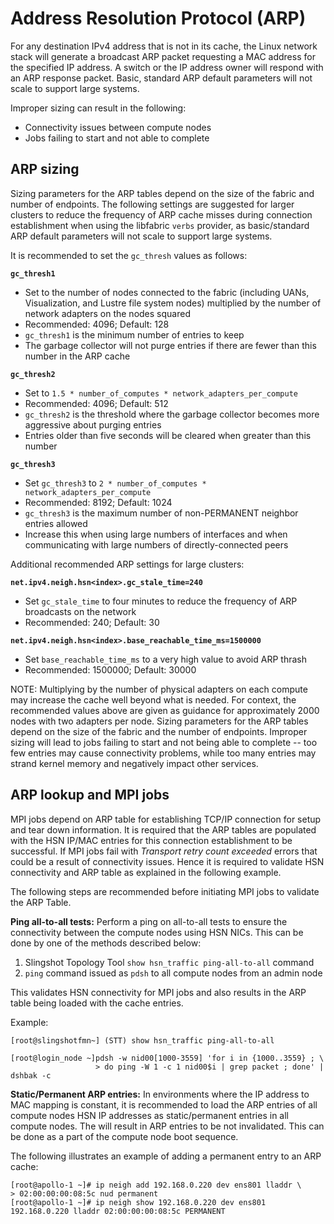 # Address Resolution Protocol (ARP)

For any destination IPv4 address that is not in its cache, the Linux network stack will generate a broadcast ARP packet requesting a MAC address for the specified IP address. A switch or the IP address owner will respond with an ARP response packet. Basic, standard ARP default parameters will not scale to support large systems.

Improper sizing can result in the following:

- Connectivity issues between compute nodes
- Jobs failing to start and not able to complete

## ARP sizing

Sizing parameters for the ARP tables depend on the size of the fabric and number of endpoints. The following settings are suggested for larger clusters to reduce the frequency of ARP cache misses during connection establishment when using the libfabric `verbs` provider, as basic/standard ARP default parameters will not scale to support large systems.

It is recommended to set the `gc_thresh` values as follows:

**`gc_thresh1`**

- Set to the number of nodes connected to the fabric (including UANs, Visualization, and Lustre file system nodes) multiplied by the number of network adapters on the nodes squared
- Recommended: 4096; Default: 128
- `gc_thresh1` is the minimum number of entries to keep
- The garbage collector will not purge entries if there are fewer than this number in the ARP cache

**`gc_thresh2`**

- Set to `1.5 * number_of_computes * network_adapters_per_compute`
- Recommended: 4096; Default: 512
- `gc_thresh2` is the threshold where the garbage collector becomes more aggressive about purging entries
- Entries older than five seconds will be cleared when greater than this number

**`gc_thresh3`**

- Set `gc_thresh3` to `2 * number_of_computes * network_adapters_per_compute`
- Recommended: 8192; Default: 1024
- `gc_thresh3` is the maximum number of non-PERMANENT neighbor entries allowed
- Increase this when using large numbers of interfaces and when communicating with large numbers of directly-connected peers

Additional recommended ARP settings for large clusters:

**`net.ipv4.neigh.hsn<index>.gc_stale_time=240`**

- Set `gc_stale_time` to four minutes to reduce the frequency of ARP broadcasts on the network
- Recommended: 240; Default: 30

**`net.ipv4.neigh.hsn<index>.base_reachable_time_ms=1500000`**

- Set `base_reachable_time_ms` to a very high value to avoid ARP thrash
- Recommended: 1500000; Default: 30000

NOTE: Multiplying by the number of physical adapters on each compute may increase the cache well beyond what is needed. For context, the recommended values above are given as guidance for approximately 2000 nodes with two adapters per node. Sizing parameters for the ARP tables depend on the size of the fabric and the number of endpoints. Improper sizing will lead to jobs failing to start and not being able to complete -- too few entries may cause connectivity problems, while too many entries may strand kernel memory and negatively impact other services.

## ARP lookup and MPI jobs

MPI jobs depend on ARP table for establishing TCP/IP connection for setup and tear down information. It is required that the ARP tables are populated with the HSN IP/MAC entries for this connection establishment to be successful. If MPI jobs fail with _Transport retry count exceeded_ errors that could be a result of connectivity issues. Hence it is required to validate HSN connectivity and ARP table as explained in the following example.

The following steps are recommended before initiating MPI jobs to validate the ARP Table.

**Ping all-to-all tests:** Perform a ping on all-to-all tests to ensure the connectivity between the compute nodes using HSN NICs. This can be done by one of the methods described below:

1. Slingshot Topology Tool `show hsn_traffic ping-all-to-all` command
2. `ping` command issued as `pdsh` to all compute nodes from an admin node

This validates HSN connectivity for MPI jobs and also results in the ARP table being loaded with the cache entries.

Example:

```screen
[root@slingshotfmn~] (STT) show hsn_traffic ping-all-to-all

[root@login_node ~]pdsh -w nid00[1000-3559] 'for i in {1000..3559} ; \
                   > do ping -W 1 -c 1 nid00$i | grep packet ; done' | dshbak -c
```

**Static/Permanent ARP entries:** In environments where the IP address to MAC mapping is constant, it is recommended to load the ARP entries of all compute nodes HSN IP addresses as static/permanent entries in all compute nodes. The will result in ARP entries to be not invalidated. This can be done as a part of the compute node boot sequence.

The following illustrates an example of adding a permanent entry to an ARP cache:

```screen
[root@apollo-1 ~]# ip neigh add 192.168.0.220 dev ens801 lladdr \
> 02:00:00:00:08:5c nud permanent
[root@apollo-1 ~]# ip neigh show 192.168.0.220 dev ens801
192.168.0.220 lladdr 02:00:00:00:08:5c PERMANENT
```
